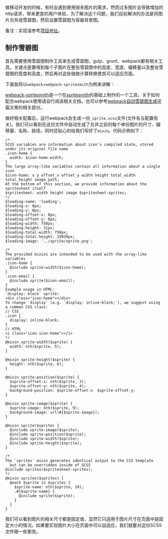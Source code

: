 做移动开发的时候，有时会遇到使用很多图片的需求，然而过多图片会导致增加的http请求，带来更差的用户体验，为了解决这个问题，我们目前解决的办法是将图片合并成雪碧图，然后设置雪碧图为容器背景图。

备注：实现请参考[项目地址](https://github.com/Muxi-Studio/freshman-h5)。

## 制作雪碧图

首先需要使用雪碧图制作工具来生成雪碧图，gulp、grunt、webpack都有相关工具。关键点是要得到每个子图片在整张雪碧图中的高度、宽度、偏移量以及整张雪碧图的宽度和高度，然后再对这些值做计算转换使其可以适应页面。

下面我将以`webpack`+`webpack-spritesmith`为例来讲解：

[webpack-spritesmith](https://github.com/mixtur/webpack-spritesmith)是一个在[spritesmith](https://github.com/Ensighten/spritesmith)的基础上制作的一个工具，关于如何配合webpack使用请自行阅读相关文档，也可以参考[webpack自动雪碧图生成](http://kyon-df.com/2016/03/16/webpack_auto_sprites/)这篇文章的相关部分。

做好相关配置后，运行webpack会生成一份`_sprite.scss`文件(文件名与配置有关)。我们可以看到在这份文件中自动生成了合并之前的每个单份图片的尺寸、偏移量、名称、路径。同时还贴心的给我们写好了`mixin`。代码示例如下：

```
/*
SCSS variables are information about icon's compiled state, stored under its original file name
.icon-home {
  width: $icon-home-width;
}
The large array-like variables contain all information about a single icon
$icon-home: x y offset_x offset_y width height total_width total_height image_path;
At the bottom of this section, we provide information about the spritesheet itself
$spritesheet: width height image $spritesheet-sprites;
*/
$loading-name: 'loading';
$loading-x: 0px;
$loading-y: 0px;
$loading-offset-x: 0px;
$loading-offset-y: 0px;
$loading-width: 750px;
$loading-height: 31px;
$loading-total-width: 750px;
$loading-total-height: 19939px;
$loading-image: '../sprite/sprite.png';

/*
The provided mixins are intended to be used with the array-like variables
.icon-home {
  @include sprite-width($icon-home);
}
.icon-email {
  @include sprite($icon-email);
}
Example usage in HTML:
`display: block` sprite:
<div class="icon-home"></div>
To change `display` (e.g. `display: inline-block;`), we suggest using a common CSS class:
// CSS
.icon {
  display: inline-block;
}
// HTML
<i class="icon icon-home"></i>
*/
@mixin sprite-width($sprite) {
  width: nth($sprite, 5);
}

@mixin sprite-height($sprite) {
  height: nth($sprite, 6);
}

@mixin sprite-position($sprite) {
  $sprite-offset-x: nth($sprite, 3);
  $sprite-offset-y: nth($sprite, 4);
  background-position: $sprite-offset-x  $sprite-offset-y;
}

@mixin sprite-image($sprite) {
  $sprite-image: nth($sprite, 9);
  background-image: url(#{$sprite-image});
}

@mixin sprite($sprite) {
  @include sprite-image($sprite);
  @include sprite-position($sprite);
  @include sprite-width($sprite);
  @include sprite-height($sprite);
}

/*
The `sprites` mixin generates identical output to the CSS template
  but can be overridden inside of SCSS
@include sprites($spritesheet-sprites);
*/
@mixin sprites($sprites) {
  @each $sprite in $sprites {
    $sprite-name: nth($sprite, 10);
    .#{$sprite-name} {
      @include sprite($sprite);
    }
  }
}
```

我们可以看到图片的相关尺寸都是固定值，显然它只适用于图片尺寸在页面中是固定大小的情况。如果要实现图片大小在页面中可以自适应，我们就要对这份SCSS文件做一些更改。



